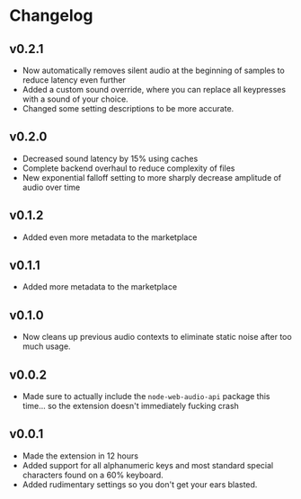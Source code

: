 # Changelog

## v0.2.1

-   Now automatically removes silent audio at the beginning of samples to reduce latency even further
-   Added a custom sound override, where you can replace all keypresses with a sound of your choice.
-   Changed some setting descriptions to be more accurate.

## v0.2.0

-   Decreased sound latency by 15% using caches
-   Complete backend overhaul to reduce complexity of files
-   New exponential falloff setting to more sharply decrease amplitude of audio over time

## v0.1.2

-   Added even more metadata to the marketplace

## v0.1.1

-   Added more metadata to the marketplace

## v0.1.0

-   Now cleans up previous audio contexts to eliminate static noise after too much usage.

## v0.0.2

-   Made sure to actually include the `node-web-audio-api` package this time... so the extension doesn't immediately fucking crash

## v0.0.1

-   Made the extension in 12 hours
-   Added support for all alphanumeric keys and most standard special characters found on a 60% keyboard.
-   Added rudimentary settings so you don't get your ears blasted.

